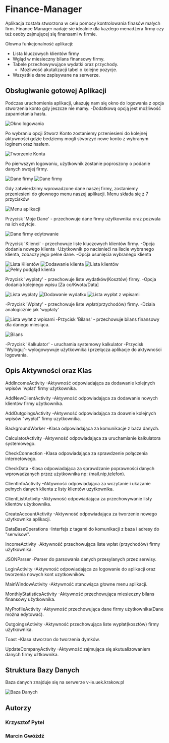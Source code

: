 # Finance-Manager

Aplikacja została stworzona w celu pomocy kontrolowania finasów małych firm.
Finance Manager nadaje sie idealnie dla kazdego menadżera firmy czy też osoby zajmującej się finansami w firmie.


Głowna funkcjonalność aplikacji:
- Lista kluczowych klientów firmy
- Wgląd w miesieczny bilans finansowy firmy.
- Tabele przechowywujące wydatki oraz przychody.
    - Możliwość akutalizacji tabel o kolejne pozycje.
- Wszystkie dane zapisywane na serwerze.

## Obsługiwanie gotowej Aplikacji

Podczas uruchomienia aplikacji, ukazuję nam się okno do logowania z opcja stworzenia konto gdy jeszcze nie mamy.
    -Dodatkową opcją jest możliwość zapamietania hasła.
    
![Okno logowania](https://raw.githubusercontent.com/margwokrdzis/Finance-Manager/master/images/1.png)

Po wybraniu opcji Stworz Konto zostaniemy przeniesieni do kolejnej aktywności
gdzie bedziemy mogli stworzyć nowe konto z wybranym loginem oraz hasłem.

![Tworzenie Konta](https://raw.githubusercontent.com/margwokrdzis/Finance-Manager/master/images/2.png)


Po pierwszym logowaniu, użytkownik zostanie poproszony o podanie danych swojej firmy.

![Dane firmy](https://raw.githubusercontent.com/margwokrdzis/Finance-Manager/master/images/3.png)
![Dane firmy](https://raw.githubusercontent.com/margwokrdzis/Finance-Manager/master/images/3.1.png)

Gdy zatwierdzimy wprowadzone dane naszej firmy, zostaniemy przeniesieni do głownego menu naszej aplikacji.
Menu składa się z 7 przycisków

![Menu aplikacji](https://raw.githubusercontent.com/margwokrdzis/Finance-Manager/master/images/4.png)

Przycisk 'Moje Dane' - przechowuje dane firmy użytkownika oraz pozwala na ich edytcje.

![Dane firmy edytowanie](https://raw.githubusercontent.com/margwokrdzis/Finance-Manager/master/images/5.png)

Przycisk 'Klienci' - przechowuje liste kluczowych klientów firmy.
    -Opcja dodania nowego klienta
    -Użytkownik po nacisnieći na liscie wybranego klienta, zobaczy jego pełne dane.
    -Opcja usunięcia wybranego klienta

![Lista Klientów](https://raw.githubusercontent.com/margwokrdzis/Finance-Manager/master/images/6.png)
![Dodawanie klienta](https://raw.githubusercontent.com/margwokrdzis/Finance-Manager/master/images/7.1.png)
![Lista klientów](https://raw.githubusercontent.com/margwokrdzis/Finance-Manager/master/images/7.2.png)
![Pełny podgląd klienta](https://raw.githubusercontent.com/margwokrdzis/Finance-Manager/master/images/7.3.png)
    
Przycisk 'wypłaty' - przechowuje liste wydatków(Kosztów) firmy. 
    -Opcja dodania kolejnego wpisu [Za co/Kwota/Data]
    
![Lista wypłaty](https://raw.githubusercontent.com/margwokrdzis/Finance-Manager/master/images/8.png)
![Dodawanie wydatku](https://raw.githubusercontent.com/margwokrdzis/Finance-Manager/master/images/8.1.png)
![Lista wypłat z wpisami](https://raw.githubusercontent.com/margwokrdzis/Finance-Manager/master/images/8.2.png)

-Przycisk 'Wpłaty' - przechowuje liste wpłat(przychodów) firmy.
    -Dziala analogicznie jak 'wypłaty'
    
  
![Lista wyłat z wpisami](https://raw.githubusercontent.com/margwokrdzis/Finance-Manager/master/images/9.png)
-Przycisk 'Bilans' - przechowuje bilans finansowy dla danego miesiąca.

![Bilans](https://raw.githubusercontent.com/margwokrdzis/Finance-Manager/master/images/10.png)

-Przycisk 'Kalkulator' - uruchamia systemowy kalkulator
-Przycisk 'Wyloguj'- wylogowywuje użytkownika i przełącza aplikacje do aktywności logowania.


## Opis Aktywności oraz Klas

AddIncomeActivity
    -Aktywność odpowiadająca za dodawanie kolejnych wpisów 'wpłat' firmy użytkownika.
    
AddNewClientActivity
    -Aktywność odpowiadająca za dodawanie nowych klientów firmy użytkownika.
    
AddOutgoingsActivity
    -Aktywność odpowiadająca za doawnie kolejnych wpisów "wypłat" firmy uzytkownika.

BackgroundWorker
    -Klasa odpowiadająca za komunikacje z baza danych.

CalculatorActivity
    -Aktywność odpowiadająca za uruchamianie kalkulatora systemowego.
    
CheckConnection
    -Klasa odpowiadająca za sprawdzenie połączenia internetowego.

CheckData
    -Klasa odpowiadająca za sprawdzanie poprawności danych wprowadzanych przez użytkownika np: (mail.nip,telefon).
    
ClientInfoActivity
    -Aktywność odpowiadająca za wczytanie i ukazanie pełnych danych klienta z listy klientów użytkownika.
    
ClientListActivity
    -Aktywność odpowiadająca za przechowywanie listy klientów użytkownika.
    
CreateAccountActivity
    -Aktywność odpowiadająca za tworzenie nowego użytkownika aplikacji.
    
DataBaseOperations
    -Interfejs z tagami do komunikacji z baza i adresy do "serwisow".
    
IncomeActivity
    -Aktywność przechowująca liste wpłat (przychodów) firmy użytkownika.

JSONParser
    -Parser do parsowania danych przesylanych przez serwisy.
    
LoginActivity
    -Aktywność odpowiadająca za logowanie do aplikacji oraz tworzenia nowych kont uzytkowników.
    
MainWindowActivity
    -Aktywność stanowiąca głowne menu aplikacji.
    
MonthlyStatisticsActivity
    -Aktywność przechowująca miesieczny bilans finansowy użytkownika.

MyProfileActivity
    -Aktywność przechowująca dane firmy użytkownika(Dane można edytować).

OutgoingsActivity
    -Aktywność przechowująca liste wypłat(kosztów) firmy użytkownika.

Toast
    -Klasa stworzon do tworzenia dymków.
    
UpdateCompanyActivity
    -Aktywność zajmująca się akutualizowaniem danych firmy użtkownika.
  
  
  
## Struktura Bazy Danych
Baza danych znajduje się na serwerze v-ie.uek.krakow.pl

![Baza Danych](https://raw.githubusercontent.com/margwokrdzis/Finance-Manager/master/images/struct.png)

## Autorzy

### Krzysztof Pytel
### Marcin Gwóźdź
